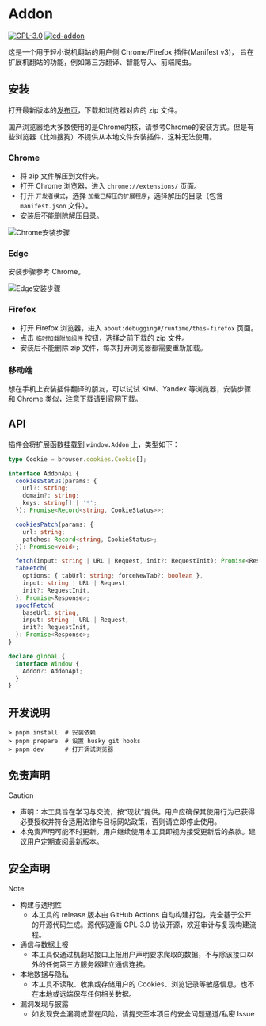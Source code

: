 # Addon

[![GPL-3.0](https://img.shields.io/github/license/auto-novel/addon)](https://github.com/auto-novel/addon#license)
[![cd-addon](https://github.com/auto-novel/addon/actions/workflows/cd-addon.yml/badge.svg)](https://github.com/auto-novel/addon/actions/workflows/cd-addon.yml)

这是一个用于轻小说机翻站的用户侧 Chrome/Firefox 插件(Manifest v3)，
旨在扩展机翻站的功能，例如第三方翻译、智能导入、前端爬虫。

## 安装

打开最新版本的[发布页](https://github.com/auto-novel/addon/releases/latest)，下载和浏览器对应的 zip 文件。

国产浏览器绝大多数使用的是Chrome内核，请参考Chrome的安装方式。但是有些浏览器（比如搜狗）不提供从本地文件安装插件，这种无法使用。

### Chrome

- 将 zip 文件解压到文件夹。
- 打开 Chrome 浏览器，进入 `chrome://extensions/` 页面。
- 打开 `开发者模式`，选择 `加载已解压的扩展程序`，选择解压的目录（包含 `manifest.json` 文件）。
- 安装后不能删除解压目录。

![Chrome安装步骤](https://n.novelia.cc/files-extra/chrome.png)

### Edge

安装步骤参考 Chrome。

![Edge安装步骤](https://n.novelia.cc/files-extra/edge.png)

### Firefox

- 打开 Firefox 浏览器，进入 `about:debugging#/runtime/this-firefox` 页面。
- 点击 `临时加载附加组件` 按钮，选择之前下载的 zip 文件。
- 安装后不能删除 zip 文件，每次打开浏览器都需要重新加载。

### 移动端

想在手机上安装插件翻译的朋友，可以试试 Kiwi、Yandex 等浏览器，安装步骤和 Chrome 类似，注意下载请到官网下载。

## API

插件会将扩展函数挂载到 `window.Addon` 上，类型如下：

```typescript
type Cookie = browser.cookies.Cookie[];

interface AddonApi {
  cookiesStatus(params: {
    url?: string;
    domain?: string;
    keys: string[] | '*';
  }): Promise<Record<string, CookieStatus>>;

  cookiesPatch(params: {
    url: string;
    patches: Record<string, CookieStatus>;
  }): Promise<void>;

  fetch(input: string | URL | Request, init?: RequestInit): Promise<Response>;
  tabFetch(
    options: { tabUrl: string; forceNewTab?: boolean },
    input: string | URL | Request,
    init?: RequestInit,
  ): Promise<Response>;
  spoofFetch(
    baseUrl: string,
    input: string | URL | Request,
    init?: RequestInit,
  ): Promise<Response>;
}

declare global {
  interface Window {
    Addon?: AddonApi;
  }
}
```

## 开发说明

```shell
> pnpm install  # 安装依赖
> pnpm prepare  # 设置 husky git hooks
> pnpm dev      # 打开调试浏览器
```

## 免责声明

> [!caution]
>
> - 声明：本工具旨在学习与交流，按“现状”提供。用户应确保其使用行为已获得必要授权并符合适用法律与目标网站政策，否则请立即停止使用。
> - 本免责声明可能不时更新。用户继续使用本工具即视为接受更新后的条款。建议用户定期查阅最新版本。

## 安全声明

> [!note]
>
> - 构建与透明性
>   - 本工具的 release 版本由 GitHub Actions 自动构建打包，完全基于公开的开源代码生成。源代码遵循 GPL‑3.0 协议开源，欢迎审计与复现构建流程。
> - 通信与数据上报
>   - 本工具仅通过机翻站接口上报用户声明要求爬取的数据，不与除该接口以外的任何第三方服务器建立通信连接。
> - 本地数据与隐私
>   - 本工具不读取、收集或存储用户的 Cookies、浏览记录等敏感信息，也不在本地或远端保存任何相关数据。
> - 漏洞发现与披露
>   - 如发现安全漏洞或潜在风险，请提交至本项目的安全问题通道/私密 Issue
